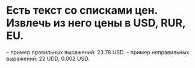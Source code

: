 # Есть текст со списками цен. Извлечь из него цены в USD, RUR, EU.
– пример правильных выражений: 23.78 USD.
– пример неправильных выражений: 22 UDD, 0.002 USD.
